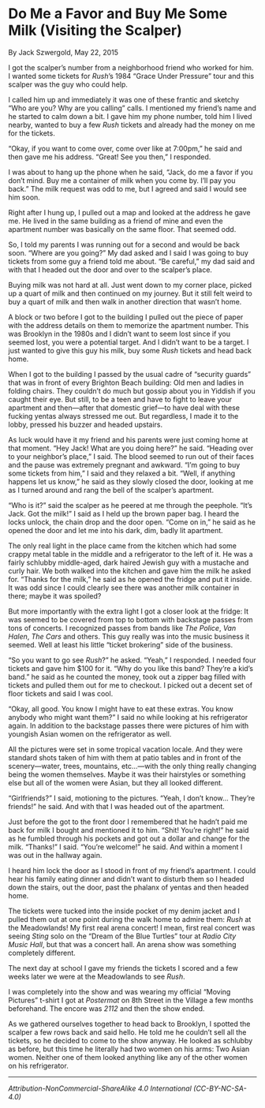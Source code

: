 # Do Me a Favor and Buy Me Some Milk (Visiting the Scalper)

By Jack Szwergold, May 22, 2015

I got the scalper’s number from a neighborhood friend who worked for him. I wanted some tickets for *Rush*’s 1984 “Grace Under Pressure” tour and this scalper was the guy who could help.

I called him up and immediately it was one of these frantic and sketchy “Who are you? Why are you calling” calls. I mentioned my friend’s name and he started to calm down a bit. I gave him my phone number, told him I lived nearby, wanted to buy a few *Rush* tickets and already had the money on me for the tickets.

“Okay, if you want to come over, come over like at 7:00pm,” he said and then gave me his address. “Great! See you then,” I responded.

I was about to hang up the phone when he said, “Jack, do me a favor if you don’t mind. Buy me a container of milk when you come by. I’ll pay you back.” The milk request was odd to me, but I agreed and said I would see him soon.

Right after I hung up, I pulled out a map and looked at the address he gave me. He lived in the same building as a friend of mine and even the apartment number was basically on the same floor. That seemed odd.

So, I told my parents I was running out for a second and would be back soon. “Where are you going?” My dad asked and I said I was going to buy tickets from some guy a friend told me about. “Be careful,” my dad said and with that I headed out the door and over to the scalper’s place.

Buying milk was not hard at all. Just went down to my corner place, picked up a quart of milk and then continued on my journey. But it still felt weird to buy a quart of milk and then walk in another direction that wasn’t home.

A block or two before I got to the building I pulled out the piece of paper with the address details on them to memorize the apartment number. This was Brooklyn in the 1980s and I didn’t want to seem lost since if you seemed lost, you were a potential target. And I didn’t want to be a target. I just wanted to give this guy his milk, buy some *Rush* tickets and head back home.

When I got to the building I passed by the usual cadre of “security guards” that was in front of every Brighton Beach building: Old men and ladies in folding chairs. They couldn’t do much but gossip about you in Yiddish if you caught their eye. But still, to be a teen and have to fight to leave your apartment and then—after that domestic grief—to have deal with these fucking yentas always stressed me out. But regardless, I made it to the lobby, pressed his buzzer and headed upstairs.

As luck would have it my friend and his parents were just coming home at that moment. “Hey Jack! What are you doing here?” he said. “Heading over to your neighbor’s place,” I said. The blood seemed to run out of their faces and the pause was extremely pregnant and awkward. “I’m going to buy some tickets from him,” I said and they relaxed a bit. “Well, if anything happens let us know,” he said as they slowly closed the door, looking at me as I turned around and rang the bell of the scalper’s apartment.

“Who is it?” said the scalper as he peered at me through the peephole. “It’s Jack. Got the milk!” I said as I held up the brown paper bag. I heard the locks unlock, the chain drop and the door open. “Come on in,” he said as he opened the door and let me into his dark, dim, badly lit apartment.

The only real light in the place came from the kitchen which had some crappy metal table in the middle and a refrigerator to the left of it. He was a fairly schlubby middle-aged, dark haired Jewish guy with a mustache and curly hair. We both walked into the kitchen and gave him the milk he asked for. “Thanks for the milk,” he said as he opened the fridge and put it inside. It was odd since I could clearly see there was another milk container in there; maybe it was spoiled?

But more importantly with the extra light I got a closer look at the fridge: It was seemed to be covered from top to bottom with backstage passes from tons of concerts. I recognized passes from bands like *The Police*, *Van Halen*, *The Cars* and others. This guy really was into the music business it seemed. Well at least his little “ticket brokering” side of the business.

“So you want to go see *Rush*?” he asked. “Yeah,” I responded. I needed four tickets and gave him $100 for it. “Why do you like this band? They’re a kid’s band.” he said as he counted the money, took out a zipper bag filled with tickets and pulled them out for me to checkout. I picked out a decent set of floor tickets and said I was cool.

“Okay, all good. You know I might have to eat these extras. You know anybody who might want them?” I said no while looking at his refrigerator again. In addition to the backstage passes there were pictures of him with youngish Asian women on the refrigerator as well.

All the pictures were set in some tropical vacation locale. And they were standard shots taken of him with them at patio tables and in front of the scenery—water, trees, mountains, etc…—with the only thing really changing being the women themselves. Maybe it was their hairstyles or something else but all of the women were Asian, but they all looked different.

“Girlfriends?” I said, motioning to the pictures. “Yeah, I don’t know… They’re friends!” he said. And with that I was headed out of the apartment.

Just before the got to the front door I remembered that he hadn’t paid me back for milk I bought and mentioned it to him. “Shit! You’re right!” he said as he fumbled through his pockets and got out a dollar and change for the milk. “Thanks!” I said. “You’re welcome!” he said. And within a moment I was out in the hallway again.

I heard him lock the door as I stood in front of my friend’s apartment. I could hear his family eating dinner and didn’t want to disturb them so I headed down the stairs, out the door, past the phalanx of yentas and then headed home.

The tickets were tucked into the inside pocket of my denim jacket and I pulled them out at one point during the walk home to admire them: *Rush* at the Meadowlands! My first real arena concert! I mean, first real concert was seeing *Sting* solo on the “Dream of the Blue Turtles” tour at *Radio City Music Hall*, but that was a concert hall. An arena show was something completely different.

The next day at school I gave my friends the tickets I scored and a few weeks later we were at the Meadowlands to see *Rush*.

I was completely into the show and was wearing my official “Moving Pictures” t-shirt I got at *Postermat* on 8th Street in the Village a few months beforehand. The encore was *2112* and then the show ended.

As we gathered ourselves together to head back to Brooklyn, I spotted the scalper a few rows back and said hello. He told me he couldn’t sell all the tickets, so he decided to come to the show anyway. He looked as schlubby as before, but this time he literally had two women on his arms: Two Asian women. Neither one of them looked anything like any of the other women on his refrigerator.

***

*Attribution-NonCommercial-ShareAlike 4.0 International (CC-BY-NC-SA-4.0)*